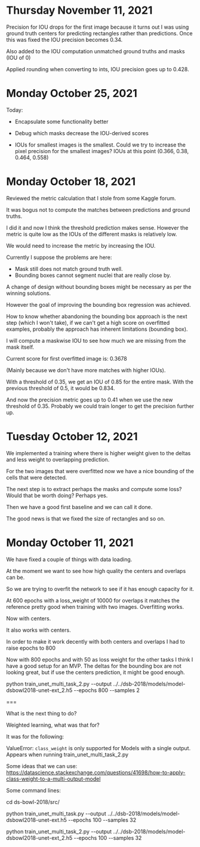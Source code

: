 Thursday November 11, 2021
==========================

Precision for IOU drops for the first image because it turns out
I was using ground truth centers for predicting rectangles rather than
predictions. Once this was fixed the IOU precision becomes 0.34.

Also added to the IOU computation unmatched ground truths and masks (IOU of 0)

Applied rounding when converting to ints, IOU precision goes up to 0.428.



Monday October 25, 2021
=======================

Today:
* Encapsulate some functionality better
* Debug which masks decrease the IOU-derived scores

* IOUs for smallest images is the smallest. Could we try to increase the pixel precision for the
  smallest images? IOUs at this point (0.366, 0.38, 0.464, 0.558)


Monday October 18, 2021
=======================

Reviewed the metric calculation that I stole from some Kaggle forum.

It was bogus not to compute the matches between predictions and ground truths.

I did it and now I think the threshold prediction makes sense. However the
metric is quite low as the IOUs of the different masks is relatively low.

We would need to increase the metric by increasing the IOU.

Currently I suppose the problems are here:
* Mask still does not match ground truth well.
* Bounding boxes cannot segment nuclei that are really close by.

A change of design without bounding boxes might be necessary as per the winning
solutions.

However the goal of improving the bounding box regression was achieved.

How to know whether abandoning the bounding box approach is the next step (which I won't take),
if we can't get a high score on overfitted examples, probably the approach has inherent limitations
(bounding box).

I will compute a maskwise IOU to see how much we are missing from the mask itself.

Current score for first overfitted image is: 0.3678

(Mainly because we don't have more matches with higher IOUs).

With a threshold of 0.35, we get an IOU of 0.85 for the entire mask.
With the previous threshold of 0.5, it would be 0.834.

And now the precision metric goes up to 0.41 when we use the new threshold of 0.35.
Probably we could train longer to get the precision further up.



Tuesday October 12, 2021
========================

We implemented a training where there is higher weight given to the deltas and less
weight to overlapping prediction.

For the two images that were overfitted now we have a nice bounding of the cells that
were detected.

The next step is to extract perhaps the masks and compute some loss? Would that be
worth doing? Perhaps yes.

Then we have a good first baseline and we can call it done.

The good news is that we fixed the size of rectangles and so on.

Monday October 11, 2021
=======================

We have fixed a couple of things with data loading.

At the moment we want to see how high quality the centers and overlaps can be.

So we are trying to overfit the network to see if it has enough capacity for it.

At 600 epochs with a loss_weight of 10000 for overlaps it matches the reference pretty good
when training with two images. Overfitting works.

Now with centers.

It also works with centers.

In order to make it work decently with both centers and overlaps I had to raise epochs to 800

Now with 800 epochs and with 50 as loss weight for the other tasks I think I have a good setup
for an MVP. The deltas for the bounding box are not looking great, but if use the centers prediction,
it might be good enough.

python train_unet_multi_task_2.py --output ../../dsb-2018/models/model-dsbowl2018-unet-ext_2.h5 --epochs 800 --samples 2

===

What is the next thing to do?

Weighted learning, what was that for?

It was for the following:

ValueError: `class_weight` is only supported for Models with a single output.
Appears when running train_unet_multi_task_2.py

Some ideas that we can use:
https://datascience.stackexchange.com/questions/41698/how-to-apply-class-weight-to-a-multi-output-model





Some command lines:

cd ds-bowl-2018/src/

python train_unet_multi_task.py --output ../../dsb-2018/models/model-dsbowl2018-unet-ext.h5 --epochs 100 --samples 32



python train_unet_multi_task_2.py --output ../../dsb-2018/models/model-dsbowl2018-unet-ext_2.h5 --epochs 100 --samples 32



